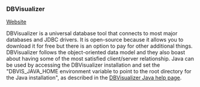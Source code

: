 ### DBVisualizer

[Website](https://www.dbvis.com/download/?utm_source=softwaretestinghelp&utm_medium=referral&utm_campaign=database_management_list)

DBVisualizer is a universal database tool that connects to most major databases
and JDBC drivers. It is open-source because it allows you to download it for
free but there is an option to pay for other additional things. DBVisualizer
follows the object-oriented data model and they also boast about having some of
the most satisfied client/server relationship. Java can be used by accessing the
DBVisualizer installation and set the "DBVIS_JAVA_HOME environment variable to point to the root directory for the Java installation", as described in the
[DBVisualizer Java help page](https://support.dbvis.com/support/solutions/articles/1000231944-how-do-i-change-the-java-version-that-dbvisualizer-use-).

